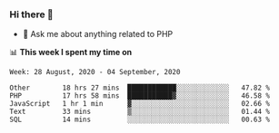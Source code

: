 ### Hi there 👋

<!--
**mustafaculban/mustafaculban** is a ✨ _special_ ✨ repository because its `README.md` (this file) appears on your GitHub profile.

Here are some ideas to get you started:

- 🌱 I’m currently learning ...
- 👯 I’m looking to collaborate on ...
- 🤔 I’m looking for help with ...
- 📫 How to reach me: ...
- 😄 Pronouns: ...
- ⚡ Fun fact: ...

-->
- 💬 Ask me about anything related to PHP


📊 **This week I spent my time on**
<!--START_SECTION:waka-->
```text
Week: 28 August, 2020 - 04 September, 2020

Other        18 hrs 27 mins  ████████████░░░░░░░░░░░░░   47.82 % 
PHP          17 hrs 58 mins  ███████████▓░░░░░░░░░░░░░   46.58 % 
JavaScript   1 hr 1 min      ▓░░░░░░░░░░░░░░░░░░░░░░░░   02.66 % 
Text         33 mins         ▒░░░░░░░░░░░░░░░░░░░░░░░░   01.44 % 
SQL          14 mins         ░░░░░░░░░░░░░░░░░░░░░░░░░   00.63 % 
```
<!--END_SECTION:waka-->
